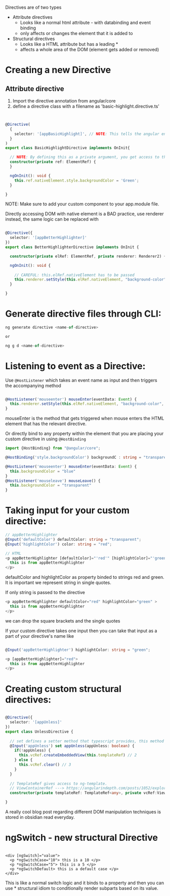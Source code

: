 
Directives are of two types
  - Attribute directives
    - Looks like a normal html attribute - with databinding and event binding
    - only affects or changes the element that it is added to
  - Structural directives
    - Looks like a HTML attribute but has a leading *
    - affects a whole area of the DOM (element gets added or removed)


# Creating a new Directive

## Attribute directive

1) Import the directive annotation from angular/core
2) define a directive class with a filename as 'basic-highlight.directive.ts'

```typescript


@Directive(
  {
    selector: '[appBasicHighlight]', // NOTE: This tells the angular engine to select HTML with appBasicHighlight mentioned as an attribute (not [appBasicHighlight])
  }
)
export class BasicHighlightDirective implements OnInit{

  // NOTE: By defining this as a private argument, you get access to the element that it was used on, the value gets automatically binded
  constructor(private ref: ElementRef) { 
  }

  ngOnInit(): void {
    this.ref.nativeElement.style.backgroundColor = 'Green';
  }

}

```

NOTE: Make sure to add your custom component to your app.module file.

Directly accessing DOM with native element is a BAD practice, use renderer instead, the same logic can be replaced with

```typescript

@Directive({
  selector: '[appBetterHighlighter]'
})
export class BetterHighlighterDirective implements OnInit {

  constructor(private elRef: ElementRef, private renderer: Renderer2) { }

  ngOnInit(): void {
    
    // CAREFUL: this.elRef.nativeElement has to be passed
    this.renderer.setStyle(this.elRef.nativeElement, "background-color", "blue")
  }

}

```

# Generate directive files through CLI:

```typescript
ng generate directive <name-of-directive>

or 

ng g d <name-of-directive>

```

# Listening to event as a Directive:

Use `@HostListener` which takes an event name as input and then triggers the accompanying method

```typescript

@HostListener('mouseenter') mouseEnter(eventData: Event) {
  this.renderer.setStyle(this.elRef.nativeElement, "background-color", "blue")
}

```

mouseEnter is the method that gets triggered when mouse enters the HTML element that has the relevant directive.

Or directly bind to any property within the element that you are placing your custom directive in using `@HostBinding`

```typescript
import {HostBinding} from "@angular/core";

@HostBinding('style.backgroundColor') backgroundC : string = "transparent";

@HostListener('mouseenter') mouseEnter(eventData: Event) {
  this.backgroundColor = "blue"
}
@HostListener('mouseleave') mouseLeave() {
  this.backgroundColor = "transparent"
}

```

# Taking input for your custom directive:

```typescript
// appBetterHighlighter
@Input('defaultColor') defaultColor: string = "transparent";
@Input('highlightColor') color: string = "red";

// HTML
<p appBetterHighlighter [defaultColor]="'red'" [highlightColor]="'green'" >
  this is from appBetterHighlighter
</p>

```

defaultColor and highlightColor as property binded to strings red and green. It is important we represent string in single quotes. 

If only string is passed to the directive

```typescript
<p appBetterHighlighter defaultColor="red" highlightColor="green" >
  this is from appBetterHighlighter
</p>
```

we can drop the square brackets and the single quotes

If your custom directive takes one input then you can take that input as a part of your directive's name like 

```typescript

@Input('appBetterHighlighter') highlightColor: string = "green";

<p [appBetterHighlighter]="red">
  this is from appBetterHighlighter
</p>

```

# Creating custom structural directives:

```typescript

@Directive({
  selector: '[appUnless]'
})
export class UnlessDirective {
  
  // set defines a setter method that typescript provides, this method is called whenever the HTML element that it is on, has its property value changed that this structural directive binded to.
  @Input('appUnless') set appUnless(appUnless: boolean) {
    if(!appUnless) {
      this.vcRef.createEmbeddedView(this.templateRef) // 2
    } else {
      this.vcRef.clear() // 3
    }
  }
  
  // TemplateRef gives access to ng-template.
  // ViewContainerRef ---> https://angularindepth.com/posts/1052/exploring-angular-dom-manipulation-techniques-using-viewcontainerref
  constructor(private templateRef: TemplateRef<any>, private vcRef:ViewContainerRef) { }

}

```

A really cool blog post regarding different DOM manipulation techniques is stored in obsidian read everyday.

# ngSwitch - new structural Directive

```angular2html

<div [ngSwitch]="value">
  <p *ngSwitchCase="10"> this is a 10 </p>
  <p *ngSwitchCase="5"> this is a 5 </p>
  <p *ngSwitchDefault> this is a default case </p>
</div>

```

This is like a normal switch logic and it binds to a property and then you can use * structural idiom to conditionally render subparts based on its value.
